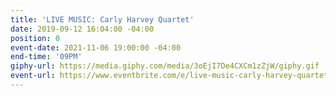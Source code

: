 ```yaml
---
title: 'LIVE MUSIC: Carly Harvey Quartet'
date: 2019-09-12 16:04:00 -04:00
position: 0
event-date: 2021-11-06 19:00:00 -04:00
end-time: '09PM'
giphy-url: https://media.giphy.com/media/3oEjI7De4CXCm1zZjW/giphy.gif
event-url: https://www.eventbrite.com/e/live-music-carly-harvey-quartet-tickets-199977085847
---
```


